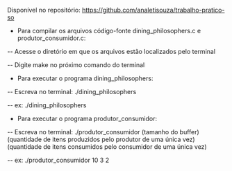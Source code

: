 Disponível no repositório: https://github.com/analetisouza/trabalho-pratico-so

* Para compilar os arquivos código-fonte dining_philosophers.c e produtor_consumidor.c:

-- Acesse o diretório em que os arquivos estão localizados pelo terminal

-- Digite make no próximo comando do terminal



* Para executar o programa dining_philosophers:

-- Escreva no terminal: ./dining_philosophers

-- ex: ./dining_philosophers



* Para executar o programa produtor_consumidor:

-- Escreva no terminal: ./produtor_consumidor (tamanho do buffer) (quantidade de itens produzidos pelo produtor de uma única vez) (quantidade de itens consumidos pelo consumidor de uma única vez)

-- ex: ./produtor_consumidor 10 3 2
